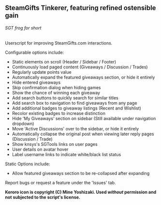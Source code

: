 ## SteamGifts Tinkerer, featuring refined ostensible gain
###### *SGT frog* for short

Userscript for improving SteamGifts.com interactions.


Configurable options include:
* Static elements on scroll (Header / Sidebar / Footer)
* Continuously load paged content (Giveaways / Discussion / Trades)
* Regularly update points value
* Automatically expand the featured giveaways section, or hide it entirely
* Hide entered giveaways
* Skip confirmation dialog when hiding games
* Show the chance of winning each giveaway
* Add search buttons to quickly search for similar titles
* Add search box to navigation to find giveaways from any page
* Add additional badges to giveaway listings (Recent and Wishlist)
* Recolor existing badges to increase distinction
* Hide 'My Giveaways' section on sidebar (Still available under navigation dropdown)
* Move 'Active Discussions' over to the sidebar, or hide it entirely
* Automatically collapse the original post when viewing later reply pages (Discussion / Trade)
* Show knsys's SGTools links on user pages
* User details on avatar hover
* Label username links to indicate white/black list status

Static Options include:
* Allow featured giveaways section to be re-collapsed after expanding


Report bugs or request a feature under the 'Issues' tab.


__Keroro icon is copyright (C) Mine Yoshizaki. Used _without_ permission and not subjected to the script's license.__
